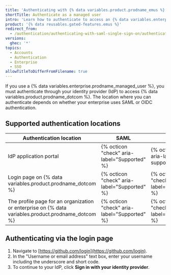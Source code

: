```yaml
---
title: 'Authenticating with {% data variables.product.prodname_emus %}'
shortTitle: Authenticate as a managed user
intro: 'Learn how to authenticate to access an {% data variables.enterprise.prodname_emu_enterprise %} on {% data variables.product.prodname_dotcom %}.'
product: '{% data reusables.gated-features.emus %}'
redirect_from:
  - /authentication/authenticating-with-saml-single-sign-on/authenticating-with-a-managed-user-account
versions:
  ghec: '*'
topics:
  - Accounts
  - Authentication
  - Enterprise
  - SSO
allowTitleToDifferFromFilename: true
---
```


If you use a {% data variables.enterprise.prodname_managed_user %}, you must authenticate through your identity provider (IdP) to access {% data variables.product.prodname_dotcom %}. The location where you can authenticate depends on whether your enterprise uses SAML or OIDC authentication.

## Supported authentication locations

Authentication location | SAML | OIDC
--- | --- | --- |
IdP application portal | {% octicon "check" aria-label="Supported" %} | {% octicon "x" aria-label="Not supported" %}
Login page on {% data variables.product.prodname_dotcom %} |{% octicon "check" aria-label="Supported" %} | {% octicon "check" aria-label="Supported" %}
The profile page for an organization or enterprise on {% data variables.product.prodname_dotcom %} | {% octicon "check" aria-label="Supported" %} | {% octicon "check" aria-label="Supported" %}

## Authenticating via the login page

1. Navigate to [https://github.com/login](https://github.com/login).
1. In the "Username or email address" text box, enter your username including the underscore and short code.
1. To continue to your IdP, click **Sign in with your identity provider**.
